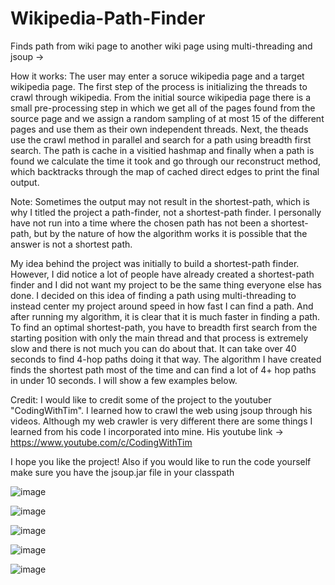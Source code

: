 # Wikipedia-Path-Finder
Finds path from wiki page to another wiki page using multi-threading and jsoup ->

How it works:
The user may enter a soruce wikipedia page and a target wikipedia page. The first step of the process is initializing the threads to crawl through
wikipedia. From the initial source wikipedia page there is a small pre-processing step in which we get all of the pages found from the source page and we
assign a random sampling of at most 15 of the different pages and use them as their own independent threads. Next, the theads use the crawl method in parallel
and search for a path using breadth first search. The path is cache in a visitied hashmap and finally when a path is found we calculate the time it took and
go through our reconstruct method, which backtracks through the map of cached direct edges to print the final output.

Note: 
Sometimes the output may not result in the shortest-path, which is why I titled the project a path-finder, not a shortest-path finder. I personally have not run into
a time where the chosen path has not been a shortest-path, but by the nature of how the algorithm works it is possible that the answer is not a shortest path.

My idea behind the project was initially to build a shortest-path finder. However, I did notice a lot of people have already created a shortest-path finder and I did not want my project to be the same thing everyone else has done. I decided on this idea of finding a path using multi-threading to instead center my project around speed in how fast I can find a path. And after running my algorithm, it is clear that it is much faster in finding a path. To find an optimal shortest-path, you have to breadth first search from the starting position with only the main thread and that process is extremely slow and there is not much you can do about that. It can take over 40 seconds to find 4-hop paths doing it that way. The algorithm I have created finds the shortest path most of the time and can find a lot of 4+ hop paths in under 10 seconds. I will show a few examples below. 

Credit: I would like to credit some of the project to the youtuber "CodingWithTim". I learned how to crawl the web using jsoup through his videos. Although my web crawler is very different there are some things I learned from his code I incorporated into mine.
His youtube link -> https://www.youtube.com/c/CodingWithTim

I hope you like the project!
Also if you would like to run the code yourself make sure you have the jsoup.jar file in your classpath

![image](https://user-images.githubusercontent.com/108239710/184469181-91c0fdfe-3da9-40ac-b877-9c1eaffea209.png)

![image](https://user-images.githubusercontent.com/108239710/184469204-38603689-b9f4-40f0-943f-536837fb43c5.png)

![image](https://user-images.githubusercontent.com/108239710/184469217-8c688782-6695-4dc0-bce2-366bbaf7ef76.png)

![image](https://user-images.githubusercontent.com/108239710/184469236-d59a7a62-9fb1-473a-ac28-28fb392235ab.png)

![image](https://user-images.githubusercontent.com/108239710/184469264-1c530337-ea18-4180-9a90-d60800934236.png)


